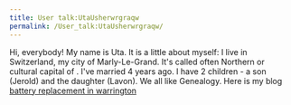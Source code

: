 ```yaml
---
title: User talk:UtaUsherwrgraqw
permalink: /User_talk:UtaUsherwrgraqw/
---
```


Hi, everybody! My name is Uta.
It is a little about myself: I live in Switzerland, my city of Marly-Le-Grand.
It's called often Northern or cultural capital of . I've married 4 years ago.
I have 2 children - a son (Jerold) and the daughter (Lavon). We all like Genealogy.
Here is my blog [battery replacement in warrington](http://www.phone-hut-uk-express.co.uk)